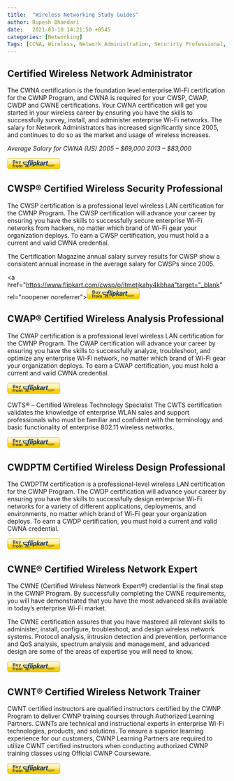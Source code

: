 ```yaml
---
title:  "Wireless Networking Study Guides"
author: Rupesh Bhandari
date:   2021-03-18 14:21:50 +0545
categories: [Networking] 
Tags: [CCNA, Wireless, Network Administration, Securirty Professional, ] 
---
```


## **Certified Wireless Network Administrator**
The CWNA certification is the foundation level enterprise Wi-Fi certification for the CWNP Program, and CWNA is required for your CWSP, CWAP, CWDP and CWNE certifications. Your CWNA certification will get you started in your wireless career by ensuring you have the skills to successfully survey, install, and administer enterprise Wi-Fi networks.  The salary for Network Administrators has increased significantly since 2005, and continues to do so as the market and usage of wireless increases.

*Average Salary for CWNA (US)
2005 – $69,000 2013 – $83,000*

<a href="https://www.flipkart.com/cwna/p/itmdapyddgmzhrfr" target="_blank" rel="noopener noreferrer">![Buy Button](/assets/img/buttons/flipkart.png)
</a>


## **CWSP® Certified Wireless Security Professional**
The CWSP certification is a professional level wireless LAN certification for the CWNP Program. The CWSP certification will advance your career by ensuring you have the skills to successfully secure enterprise Wi-Fi networks from hackers, no matter which brand of Wi-Fi gear your organization deploys. To earn a  CWSP certification, you must hold a a current and valid CWNA credential.
 
The Certification Magazine annual salary survey results for CWSP show a consistent annual increase in the average salary for CWSPs since 2005.

<a href="https://www.flipkart.com/cwsp/p/itmetjkahy4kbhaa"target="_blank" rel="noopener noreferrer">![Buy Button](/assets/img/buttons/flipkart.png)</a>


## **CWAP® Certified Wireless Analysis Professional**
The CWAP certification is a professional level wireless LAN certification for the CWNP Program. The CWAP certification will advance your career by ensuring you have the skills to successfully analyze, troubleshoot, and optimize any enterprise Wi-Fi network, no matter which brand of Wi-Fi gear your organization deploys. To earn a CWAP certification, you must hold a current and valid CWNA credential.

<a href="https://www.flipkart.com/cwap-certified-wireless-analysis-professional-official-study-guide-exam-pwo-270/p/itmdfgy55z3n4m8x" target="_blank" rel="noopener noreferrer">![Buy Button](/assets/img/buttons/flipkart.png)</a>

CWTS® – Certified Wireless Technology Specialist 
The CWTS certification validates the knowledge of enterprise WLAN sales and support professionals who must be familiar and confident with the terminology and basic functionality of enterprise 802.11 wireless networks.

<a href="https://www.flipkart.com/cwts-certified-wireless-technology-specialist-official-study-guide-2nd/p/itm5b489777135d4" target="_blank" rel="noopener noreferrer">![Buy Button](/assets/img/buttons/flipkart.png)</a>

## **CWDPTM Certified Wireless Design Professional**
The CWDPTM certification is a professional-level wireless LAN certification for the CWNP Program. The CWDP certification will advance your career by ensuring you have the skills to successfully design enterprise Wi-Fi networks for a variety of different applications, deployments, and environments, no matter which brand of Wi-Fi gear your organization deploys. To earn a CWDP certification, you must hold a current and valid CWNA credential.

<a href="https://www.flipkart.com/" target="_blank" rel="noopener noreferrer">![Buy Button](/assets/img/buttons/flipkart.png)</a>


## **CWNE®   Certified Wireless Network Expert**
The CWNE (Certified Wireless Network Expert®) credential is the final step in the CWNP Program. By successfully completing the CWNE requirements, you will have demonstrated that you have the most advanced skills available in today’s enterprise Wi-Fi market.
 
The CWNE certification assures that you have mastered all relevant skills to administer, install, configure, troubleshoot, and design wireless network systems. Protocol analysis, intrusion detection and prevention, performance and QoS analysis, spectrum analysis and management, and advanced design are some of the areas of expertise you will need to know.

<a href="https://www.flipkart.com/" target="_blank" rel="noopener noreferrer">![Buy Button](/assets/img/buttons/flipkart.png)</a>

## **CWNT® Certified Wireless Network Trainer**
CWNT certified instructors are qualified instructors certified by the CWNP Program to deliver CWNP training courses through Authorized Learning Partners.  CWNTs are technical and instructional experts in enterprise Wi-Fi technologies, products, and solutions. To ensure a superior learning experience for our customers, CWNP Learning  Partners are required to utilize CWNT certified instructors when conducting authorized CWNP training classes using Official CWNP Courseware.

<a href="https://www.flipkart.com/" target="_blank" rel="noopener noreferrer">![Buy Button](/assets/img/buttons/flipkart.png)</a>
